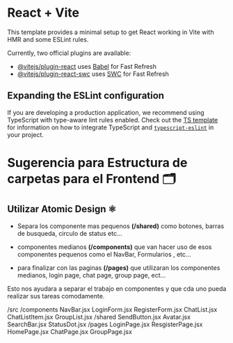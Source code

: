 # React + Vite

This template provides a minimal setup to get React working in Vite with HMR and some ESLint rules.

Currently, two official plugins are available:

- [@vitejs/plugin-react](https://github.com/vitejs/vite-plugin-react/blob/main/packages/plugin-react) uses [Babel](https://babeljs.io/) for Fast Refresh
- [@vitejs/plugin-react-swc](https://github.com/vitejs/vite-plugin-react/blob/main/packages/plugin-react-swc) uses [SWC](https://swc.rs/) for Fast Refresh

## Expanding the ESLint configuration

If you are developing a production application, we recommend using TypeScript with type-aware lint rules enabled. Check out the [TS template](https://github.com/vitejs/vite/tree/main/packages/create-vite/template-react-ts) for information on how to integrate TypeScript and [`typescript-eslint`](https://typescript-eslint.io) in your project.


# Sugerencia para Estructura de carpetas para el Frontend 🗂

## Utilizar Atomic Design ⚛️

- Separa los componente mas pequenos **(/shared)** como botones, barras de busqueda, circulo de status etc...

- componentes medianos **(/components)** que van hacer uso de esos componentes pequenos como el NavBar, Formularios , etc...

- para finalizar con las paginas **(/pages)** que utilizaran los componentes medianos, login page, chat page, group page, ect...

Esto nos ayudara a separar el trabajo en componentes y que cda uno pueda realizar sus tareas comodamente.

  /src
    /components
      NavBar.jsx
      LoginForm.jsx
      RegisterForm.jsx
      ChatList.jsx
      ChatListItem.jsx
      GroupList.jsx
    /shared
      SendButton.jsx
      Avatar.jsx
      SearchBar.jsx
      StatusDot.jsx
    /pages
      LoginPage.jsx
      ResgisterPage.jsx
      HomePage.jsx
      ChatPage.jsx
      GroupPage.jsx